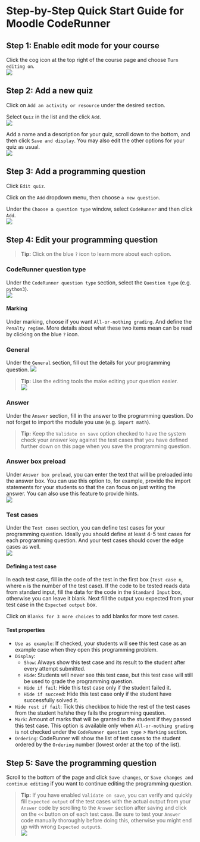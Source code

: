 # Step-by-Step Quick Start Guide for Moodle CodeRunner

## Step 1: Enable edit mode for your course
Click the cog icon at the top right of the course page and choose `Turn editing on`.  
![](Step-1.png)

## Step 2: Add a new quiz
Click on `Add an activity or resource` under the desired section.

Select `Quiz` in the list and the click `Add`.  
![](Step-2.1.png)

Add a name and a description for your quiz, scroll down to the bottom, and then click `Save and display`. You may also edit the other options for your quiz as usual.  
![](Step-2.2.png)

## Step 3: Add a programming question
Click `Edit quiz`.

Click on the `Add` dropdown menu, then choose `a new question`.

Under the `Choose a question type` window, select `CodeRunner` and then click `Add`.  
![](Step-3.png)

## Step 4: Edit your programming question
> **Tip:** Click on the blue `?` icon to learn more about each option.

### CodeRunner question type
Under the `CodeRunner question type` section, select the `Question type` (e.g. `python3`).  
![](Step-4.1.png)

#### Marking
Under marking, choose if you want `All-or-nothing grading`. And define the `Penalty regime`. More details about what these two items mean can be read by clicking on the blue `?` icon.

### General
Under the `General` section, fill out the details for your programming question.
![](Step-4.2.png)

> **Tip:** Use the editing tools the make editing your question easier.  
> ![](Step-4.3.png)

### Answer
Under the `Answer` section, fill in the answer to the programming question. Do not forget to import the module you use (e.g. `import math`).

> **Tip:** Keep the `Validate on save` option checked to have the system check your answer key against the test cases that you have defined further down on this page when you save the programming question.

### Answer box preload
Under `Answer box preload`, you can enter the text that will be preloaded into the answer box. You can use this option to, for example, provide the import statements for your students so that the can focus on just writing the answer. You can also use this feature to provide hints.  
![](Step-4.4.png)

### Test cases
Under the `Test cases` section, you can define test cases for your programming question. Ideally you should define at least 4-5 test cases for each programming question. And your test cases should cover the edge cases as well.  
![](Step-4.5.png)

#### Defining a test case
In each test case, fill in the code of the test in the first box (`Test case n`, where `n` is the number of the test case). If the code to be tested reads data from standard input, fill the data for the code in the `Standard Input` box, otherwise you can leave it blank. Next fill the output you expected from your test case in the `Expected output` box.

Click on `Blanks for 3 more choices` to add blanks for more test cases.

#### Test properties
- `Use as example`: If checked, your students will see this test case as an example case when they open this programming problem.
- `Display`: 
    - `Show`: Always show this test case and its result to the student after every attempt submitted.
    - `Hide`: Students will never see this test case, but this test case will still be used to grade the programming question.
    - `Hide if fail`: Hide this test case only if the student failed it.
    - `Hide if succeed`: Hide this test case only if the student have successfully solved it.
- `Hide rest if fail`: Tick this checkbox to hide the rest of the test cases from the student he/she they fails the programming question.
- `Mark`: Amount of marks that will be granted to the student if they passed this test case. This option is available only when `All-or-nothing grading` is not checked under the `CodeRunner question type` > `Marking` section.
- `Ordering`: CodeRunner will show the list of test cases to the student ordered by the `Ordering` number (lowest order at the top of the list).

## Step 5: Save the programming question
Scroll to the bottom of the page and click `Save changes`, or `Save changes and continue editing` if you want to continue editing the programming question.

> **Tip:** If you have enabled `Validate on save`, you can verify and quickly fill `Expected output` of the test cases with the actual output from your `Answer` code by scrolling to the `Answer` section after saving and click on the `<<` button on of each test case. Be sure to test your `Answer` code manually thoroughly before doing this, otherwise you might end up with wrong `Expected output`s.  
> ![](Step-5.png)
